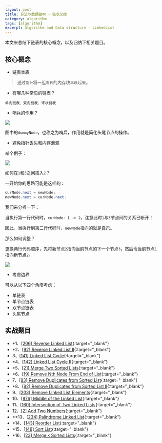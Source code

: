 ```yaml
---
layout: post
title: 算法与数据结构 - 链表总结
category: algorithm
tags: [algorithm]
excerpt: Algorithm and Data structure - LinkedList
---
```



本文来总结下链表的核心概念，以及归纳下相关题目。  



## 核心概念  

- 链表本质  

> 通过`指针`将一组`零散`的内存块`串联`起来。  


- 有哪几种常见的链表？  

`单向链表、双向链表、环状链表`  


- 哨兵的作用？  

![](https://yyc-images.oss-cn-beijing.aliyuncs.com/linked_list_dummyNode.png)  

图中的`dummyNode`，也称之为哨兵，作用就是简化头尾节点的操作。  


- 避免指针丢失和内存泄漏  

举个例子：  

![](https://yyc-images.oss-cn-beijing.aliyuncs.com/linked_list_insert_origin.png)  

如何在`1`和`3`之间插入`2`？  

一开始你的思路可能是这样的： 

``` java
curNode.next = newNode;
newNode.next = curNode.next;
```

我们来分析一下：  

当执行第一行代码时，`curNode: 1 -> 2`，注意此时`1`与`3`节点间的关系已断开！  

因此，当执行到第二行代码时，`newNode`指向的就是自己。  

那么如何调整？  

更换两行代码顺序，先将新节点`2`指向当前节点的下一个节点`3`，然后令当前节点`1`指向新节点`2`。  

![](https://yyc-images.oss-cn-beijing.aliyuncs.com/linked_list_insert.png)  

- 考虑边界  

可以从以下四个角度考虑：  

- 单链表  
- 单节点链表  
- 双节点链表    
- 头尾节点  


## 实战题目  

- *1、[[206] Reverse Linked List](http://yaoyichen.cn/algorithm/2020/03/24/leetcode-206.html){:target="_blank"}  
- *2、[[92] Reverse Linked List II](http://yaoyichen.cn/algorithm/2020/07/11/leetcode-92.html){:target="_blank"}  
- 3、[[141] Linked List Cycle](http://yaoyichen.cn/algorithm/2020/03/26/leetcode-141.html){:target="_blank"}  
- *4、[[142] Linked List Cycle II](http://yaoyichen.cn/algorithm/2020/07/03/leetcode-142.html){:target="_blank"}  
- *5、[[21] Merge Two Sorted Lists](http://yaoyichen.cn/algorithm/2020/03/25/leetcode-21.html){:target="_blank"}  
- *6、[[19] Remove Nth Node From End of List](http://yaoyichen.cn/algorithm/2020/05/03/leetcode-19.html){:target="_blank"}  
- 7、[[83] Remove Duplicates from Sorted List](http://yaoyichen.cn/algorithm/2020/03/25/leetcode-83.html){:target="_blank"}  
- *8、[[82] Remove Duplicates from Sorted List II](http://yaoyichen.cn/algorithm/2020/07/11/leetcode-82.html){:target="_blank"}  
- 9、[[203] Remove Linked List Elements](http://yaoyichen.cn/algorithm/2020/05/03/leetcode-203.html){:target="_blank"}  
- 10、[[876] Middle of the Linked List](http://yaoyichen.cn/algorithm/2020/03/24/leetcode-876.html){:target="_blank"}  
- 11、[[160] Intersection of Two Linked Lists](http://yaoyichen.cn/algorithm/2020/03/26/leetcode-160.html){:target="_blank"}  
- 12、[[2] Add Two Numbers](http://yaoyichen.cn/algorithm/2020/05/03/leetcode-2.html){:target="_blank"}  
- **13、[[234] Palindrome Linked List](http://yaoyichen.cn/algorithm/2020/05/03/leetcode-234.html){:target="_blank"}  
- *14、[[143] Reorder List](http://yaoyichen.cn/algorithm/2020/07/11/leetcode-143.html){:target="_blank"}  
- *15、[[148] Sort List](http://yaoyichen.cn/algorithm/2020/07/12/leetcode-148.html){:target="_blank"}  
- *16、[[23] Merge k Sorted Lists](http://yaoyichen.cn/algorithm/2020/07/12/leetcode-23.html){:target="_blank"}  
